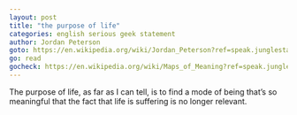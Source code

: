 ```yaml
---
layout: post
title: "the purpose of life"
categories: english serious geek statement
author: Jordan Peterson
goto: https://en.wikipedia.org/wiki/Jordan_Peterson?ref=speak.junglestar.org
go: read
gocheck: https://en.wikipedia.org/wiki/Maps_of_Meaning?ref=speak.junglestar.org
---
```

The purpose of life, as far as I can tell, is to find a mode of being that’s so meaningful that the fact that life is suffering is no longer relevant.

